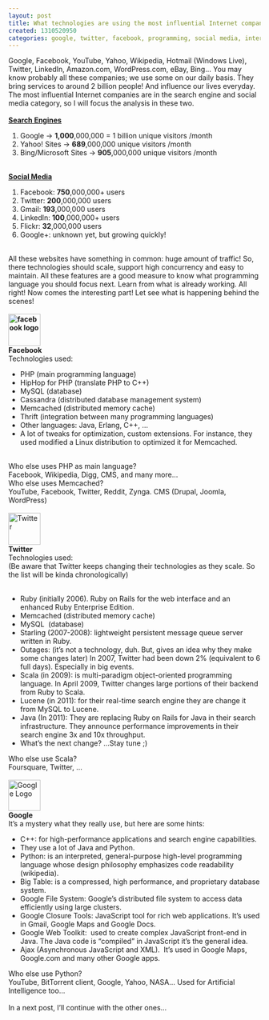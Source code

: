 ```yaml
--- 
layout: post
title: What technologies are using the most influential Internet companies?
created: 1310520950
categories: google, twitter, facebook, programming, social media, internet
---
```

<div>Google, Facebook, YouTube, Yahoo, Wikipedia, Hotmail (Windows Live), Twitter, LinkedIn, Amazon.com, WordPress.com, eBay, Bing... You may know probably all these companies; we use some on our daily basis. They bring services to around 2 billion people! And influence our lives everyday. The most influential Internet companies are in the search engine and social media category, so I will focus the analysis in these two. &nbsp;</div>
<div>&nbsp;</div>
<div><u><strong>Search Engines</strong></u></div>
<ol>
	<li>
		<div>Google -&gt;&nbsp;<strong>1,000</strong>,000,000 = 1 billion unique visitors /month</div>
	</li>
	<li>
		<div>Yahoo! Sites -&gt;&nbsp;<strong>689</strong>,000,000 unique visitors /month</div>
	</li>
	<li>
		<div>Bing/Microsoft Sites -&gt;&nbsp;<strong>905</strong>,000,000 unique visitors /month</div>
	</li>
</ol>
<div>&nbsp;</div>
<div><u><strong>Social Media</strong></u></div>
<ol>
	<li>
		<div>Facebook: <strong>750</strong>,000,000+ users</div>
	</li>
	<li>
		<div>Twitter: <strong>200</strong>,000,000 users</div>
	</li>
	<li>
		<div>Gmail: <strong>193</strong>,000,000 users</div>
	</li>
	<li>
		<div>LinkedIn: <strong>100</strong>,000,000+ users</div>
	</li>
	<li>
		<div>Flickr: <strong>32</strong>,000,000 users</div>
	</li>
	<li>
		<div>Google+: unknown yet, but growing quickly!</div>
	</li>
</ol>
<div>&nbsp;</div>
<div>All these websites have something in common: huge amount of traffic! So, there technologies should scale, support high concurrency and easy to maintain. All these features are a good measure to know what programming language you should focus next. Learn from what is already working. All right! Now comes the interesting part! Let see what is happening behind the scenes!&nbsp;</div>
<div>&nbsp;</div>
<div><strong style="margin-top: 0px; margin-right: 0px; margin-bottom: 0px; margin-left: 0px; padding-top: 0px; padding-right: 0px; padding-bottom: 0px; padding-left: 0px; border-top-width: 0px; border-right-width: 0px; border-bottom-width: 0px; border-left-width: 0px; border-style: initial; border-color: initial; vertical-align: baseline; "><img alt="facebook logo" src="http://t1.gstatic.com/images?q=tbn:ANd9GcSsGcRk_O0ncOMinYTG4K1Lle--Ot4ShY4Oc1fDtw5pd_i6qxkoXg" style="margin-top: 0px; margin-right: 0px; margin-bottom: 0px; margin-left: 0px; padding-top: 0px; padding-right: 0px; padding-bottom: 0px; padding-left: 0px; border-top-width: 0px; border-right-width: 0px; border-bottom-width: 0px; border-left-width: 0px; border-style: initial; border-color: initial; vertical-align: baseline; cursor: default; width: 64px; height: 64px; "></strong></div>
<div><strong>Facebook &nbsp;</strong></div>
<div>Technologies used:</div>
<ul>
	<li>
		<div>PHP&nbsp;(main programming language)</div>
	</li>
	<li>
		<div>HipHop&nbsp;for PHP (translate PHP to C++)</div>
	</li>
	<li>
		<div>MySQL&nbsp;(database)</div>
	</li>
	<li>
		<div>Cassandra&nbsp;(distributed database management system)</div>
	</li>
	<li>
		<div>Memcached&nbsp;(distributed memory cache)</div>
	</li>
	<li>
		<div>Thrift&nbsp;(integration between many programming languages)</div>
	</li>
	<li>
		<div>Other languages: Java, Erlang, C++, …</div>
	</li>
	<li>
		<div>A lot of tweaks for optimization, custom extensions. For instance, they used modified a Linux distribution to optimized it for Memcached.</div>
	</li>
</ul>
<div>&nbsp;</div>
<div>Who else uses&nbsp;PHP&nbsp;as main language?&nbsp;</div>
<div>Facebook, Wikipedia, Digg, CMS, and many more…&nbsp;</div>
<div>Who else uses&nbsp;Memcached?&nbsp;</div>
<div>YouTube, Facebook, Twitter, Reddit, Zynga. CMS (Drupal, Joomla, WordPress)</div>
<div>&nbsp;</div>
<div><img alt="Twitter" src="http://t0.gstatic.com/images?q=tbn:ANd9GcQkxJl0nu584FrSblIknohzw0tAMtmGSSs9hAnxRS6kFOpzPYmvXQ" style="width: 64px; height: 64px; "></div>
<div><strong>Twitter</strong></div>
<div>Technologies used:</div>
<div>(Be aware that Twitter keeps changing their technologies as they scale. So the list will be kinda chronologically)</div>
<div>&nbsp;</div>
<ul>
	<li>
		<div>Ruby&nbsp;(initially 2006). Ruby on Rails for the web interface and an enhanced Ruby Enterprise Edition.</div>
	</li>
	<li>
		<div>Memcached&nbsp;(distributed memory cache)</div>
	</li>
	<li>
		<div>MySQL&nbsp;&nbsp;(database)</div>
	</li>
	<li>
		<div>Starling&nbsp;(2007-2008): lightweight persistent message queue server written in Ruby.</div>
	</li>
	<li>
		<div>Outages: (it’s not a technology, duh. But, gives an idea why they make some changes later) In 2007, Twitter had been down 2% (equivalent to 6 full days). Especially in big events.</div>
	</li>
	<li>
		<div>Scala&nbsp;(in 2009): is multi-paradigm object-oriented programming language. In April 2009, Twitter changes large portions of their backend from Ruby to Scala.</div>
	</li>
	<li>
		<div>Lucene&nbsp;(in 2011): for their real-time search engine they are change it from MySQL to Lucene.</div>
	</li>
	<li>
		<div>Java&nbsp;(In 2011): They are replacing Ruby on Rails for Java in their search infrastructure. They announce performance improvements in their search engine 3x and 10x throughput.</div>
	</li>
	<li>
		<div>What’s the next change? …Stay tune ;)</div>
	</li>
</ul>
<div>Who else use Scala?&nbsp;</div>
<div>Foursquare, Twitter, …&nbsp;</div>
<div>&nbsp;</div>
<div><img alt="Google Logo" src="http://t1.gstatic.com/images?q=tbn:ANd9GcTWsBtMltVQT9FqsL9zNTKIu-8-7uazpjrnb_6AWnsQ8p8xsbiRYQ" style="width: 64px; height: 62px; "></div>
<div><strong>Google</strong></div>
<div>It’s a mystery what they really use, but here are some hints:</div>
<ul>
	<li>
		<div>C++: for high-performance applications and search engine capabilities.</div>
	</li>
	<li>
		<div>They use a lot of&nbsp;Java&nbsp;and&nbsp;Python.</div>
	</li>
	<li>
		<div>Python: is an interpreted, general-purpose high-level programming language whose design philosophy emphasizes code readability (wikipedia).</div>
	</li>
	<li>
		<div>Big Table: is a compressed, high performance, and proprietary database system.</div>
	</li>
	<li>
		<div>Google File System: Google’s distributed file system to access data efficiently using large clusters.</div>
	</li>
	<li>
		<div>Google Closure Tools: JavaScript tool for rich web applications. It’s used in Gmail, Google Maps and Google Docs.</div>
	</li>
	<li>
		<div>Google Web Toolkit: &nbsp;used to create complex JavaScript front-end in Java. The Java code is “compiled” in JavaScript it’s the general idea.</div>
	</li>
	<li>
		<div>Ajax&nbsp;(Asynchronous JavaScript and XML). &nbsp;It’s used in Google Maps, Google.com and many other Google apps.</div>
	</li>
</ul>
<div>Who else use Python?&nbsp;</div>
<div>YouTube, BitTorrent client, Google, Yahoo, NASA… Used for Artificial Intelligence too…&nbsp;</div>
<div>&nbsp;</div>
<div>In a next post, I’ll continue with the other ones…</div>

